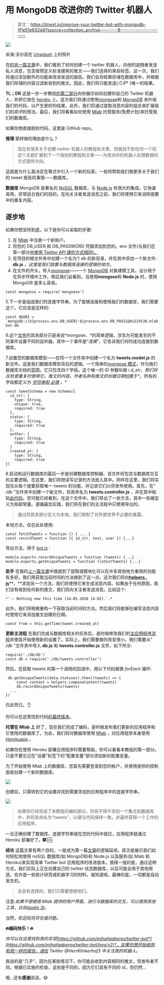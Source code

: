 # 用 MongoDB 改进你的 Twitter 机器人

> 原文：<https://itnext.io/improve-your-twitter-bot-with-mongodb-1f1e51e632d4?source=collection_archive---------8----------------------->

![](img/b56ee0e87209a6423fd6ec6fa65df9fa.png)

米海·沃尔高在 [Unsplash](https://unsplash.com/?utm_source=unsplash&utm_medium=referral&utm_content=creditCopyText) 上的照片

在[的另一篇文章](https://medium.com/@mihailgaberov/creating-a-twitter-bot-in-5am-2a42a9920e67)中，我们看到了如何创建一个 twitter 机器人，向他的追随者发送私人消息，包含按预定义标准搜索的推文——我们选择的某些标签。这一次，我们将通过添加额外的功能来改进发送的报告。我们会将结果存储在数据库中，并根据我们存储的内容过滤新收到的推文。因此，我们将只能发送(*几乎** )唯一的结果。

**TL；DR** 这是一步一步教程[的第二部分](https://medium.com/@mihailgaberov/creating-a-twitter-bot-in-5am-2a42a9920e67)向你展示如何创建你自己的 Twitter 机器人，并把它放在 [heroku](http://herokuapp.com) 上。这次我们将通过使用[mongose](https://www.npmjs.com/package/mongoose)和 [MongoDB](https://www.mongodb.com) 来升级我们的代码，以产生更好的结果。此外，我们将通过提取消息内容的组合来扩展我们的*助手*的用法。最后，我们将看看如何使用 [Mlab](https://mlab.com/) 托管服务(免费计划)来托管我们的数据库。

如果你想直接跳到代码，这里是 GitHub repo。

**推理** 那样做的理由是什么？

> 现在有很多关于创建 twitter 机器人的教程和文章，但我找不到任何一个将这个主题扩展到下一个级别的教程和文章——为改进你的机器人处理数据的方式提供方向。

这就是为什么我决定在等式中引入一个新的玩家。一些将帮助我们做更多关于我们的 tweet 报告的事情——数据库。

**数据库** MongoDB 是著名的 [NoSQL](https://en.wikipedia.org/wiki/NoSQL) 数据库，与 [Node.js](https://nodejs.org/en/) 有很大的集成。它快速易用，非常适合我们的目的。在向关注者发送消息之前，我们将使用它来消除提要中的重复内容。

## 逐步地

如果你想坚持到底，以下是你可以采取的步骤:

1.  在 [Mlab](https://mlab.com/signup/) 中注册一个新账户。
2.  将您的 DB_USER 和 DB_PASSWORD 凭据添加到您的。env 文件(与我们在第一部分[中使用 Twitter API 键的方式相同)。](https://medium.com/@mihailgaberov/creating-a-twitter-bot-in-5am-2a42a9920e67)
3.  在项目的根文件夹中创建一个名为“/ *db* 的新目录，并在其中添加一个新文件: **db.js** *。这里是我们放置与数据库连接的逻辑的地方。*
4.  在文件的开头，导入[mongose](http://mongoosejs.com/)——一个 [MongoDB](https://www.mongodb.org/) 对象建模工具，设计用于在异步环境中工作。稍后我们会看到，当使用**mongose**和 **Node.js** 时，使用 MongoDB 是多么容易。

```
const mongoose = require('mongoose')
```

5.下一步是组成我们的连接字符串。为了能够连接和使用我们的数据库，我们需要这个。它应该是这样的:

```
const dbURI = `mongodb://${process.env.DB_USER}:${process.env.DB_PASS}@ds219130.mlab.com:19130/twitter-bot-db`
```

6.这个[文件](https://github.com/mihailgaberov/twitter-bot/blob/v2/db/db.js)的其余部分只是来自*mongose、*的简单逻辑，涉及为可能发生的不同事件设置不同的监听器。其中一个事件是“*连接*”，它告诉我们何时成功连接到数据库。

7.设置您的数据库模型——在同一个文件夹中创建一个名为 **tweets.model.js** 的新文件。这是我们数据库模型背后的逻辑。一个简单的[mongose 模式](http://mongoosejs.com/docs/guide.html)，作为我们数据库文档的蓝图。它只包含四个字段。这个唯一的 ID 参数叫做 i *d_str。*我们将在检查重复时使用它。推文的内容，作者名称*和推文的创建日期*创建于*。所有的字段都定义为 [*字符串和* *必填*](http://mongoosejs.com/docs/schematypes.html) *。**

```
const tweetSchema = new Schema({ 
  id_str: { 
    type: String, 
    unique: true,
    required: true 
  }, 
  status: { 
    type: String, 
    required: true 
  }, 
  author: {
    type: String,
    required: true 
  }
  created_at: {
    type: String,
    required: true
})
```

8.启动和运行数据库的最后一步是创建数据库控制器。该文件将包含与数据库交互的主要逻辑。在这里，我们将把读写记录的方法放入其中。同样在这里，我们将实现仅从每个提要获取唯一 tweets 的功能，并记录它们以供发布使用。首先，在“ */db* ”文件夹中创建一个新文件，将其命名为 **tweets.controller.js** ，并在其中粘贴[此代码](https://github.com/mihailgaberov/twitter-bot/blob/v2/db/tweets.controller.js)。您可能已经看到，在这个文件中，我们导出了一些方法，其中一些被定义为局部常量。遵循最佳实践，我们将在我们的主流程中只使用导出的。

> 通过将其余部分定义为本地，我们限制了对外部世界不必要的暴露。

本地方法，仅在此处使用:

```
const fetchTweets = function () { ... }
const recordTweet = function ({ id_str, text, user }) {...}
```

导出方法，用于 [*bot.js*](https://github.com/mihailgaberov/twitter-bot/blob/v2/bot.js) :

```
module.exports.recordUniqueTweets = function (tweets) {...} module.exports.getUniqueTweets = function (latestTweets) {...}
```

**助手** 在我的[上一篇文章](https://medium.com/@mihailgaberov/creating-a-twitter-bot-in-5am-2a42a9920e67)中我提到了提取或模块化可以在许多其他地方重用的功能有多好。我们用获取当前时间的方法做到了这一点。这次我们将向[**helpers . js**](https://github.com/mihailgaberov/twitter-bot/blob/v2/helpers.js)**，**添加另一个方法，我们将使用它来生成消息内容。如果由于任何原因，我们没有收到任何新的推文，我们将向关注者发送消息。比如这个:

```
*`-— Nothing new this time (14.05.2018 14.02).`.*
```

此外，我们将稍微重构一下获取当前时间的方法。然后我们将能够在编写消息内容时使用它来添加推文创建的日期。

```
const from = this.getTime(tweet.created_at)
```

**更新主流程** 在我们完成与数据库相关的任务后，是时候修改我们的[主应用程序流程](https://github.com/mihailgaberov/twitter-bot/blob/v2/bot.js)并使其开始使用新的设置了。实际上，我们需要做的改变很小。我们需要从" */db* "文件夹中导入 **db.js** 和 **tweets.controller.js** 文件，如下所示:

```
require('./db/db')
const db = require('./db/tweets.controller')
```

然后，在获取 tweets 的第一个调用的回调中，用以下代码替换 *forEach* 循环:

```
 db.getUniqueTweets(data.statuses).then((tweets) => {        
     const content = helpers.composeContent(tweets)
     db.recordUniqueTweets(tweets)
  ...
})
```

仅此而已。👌

你可以在这里找到代码[的最终版本](https://github.com/mihailgaberov/twitter-bot/blob/v2/bot.js)。

**托管在 Mlab 上** 好了，现在我们完成了编码，是时候发布我们更新的应用程序和它使用的数据库了。为此，我们将对数据库使用 [Mlab](https://mlab.com/welcome/) ，对应用程序本身使用 [Herokuapp](http://herokuapp.com/home) 。

如果你在使用 Heroku 部署应用程序时需要帮助，你可以看看本教程的第一部分。只是不要忘记在“设置”标签下的“配置变量”部分添加新的配置变量。

为了开始使用 Mlab 上的数据库，您首先需要登录到您的帐户，并使用提供的控制面板创建一个新的数据库。

![](img/b45159e4ec3da95383b12836da867939.png)

创建后，只需转到它的设置并找到需要添加到应用程序中的连接字符串。

![](img/22938be071033a2920107a90c0e48216.png)

> 如果你已经完成了本教程的编码部分，你将不得不添加一个集合到数据库中，并将其命名为“tweets”，以便与代码保持一致，并最终获得一个工作的应用程序。

一旦正确创建了数据库，连接字符串就在您的代码中就位，应用程序就通过 Heroku 部署好了。🎆 🆒

**结论** 这篇文章有两个目的。一是成为第一篇[文章](https://medium.com/@mihailgaberov/creating-a-twitter-bot-in-5am-2a42a9920e67)的逻辑延续。其次是展示我们如何轻松地使用 noSQL 数据库(如 MongoDB)和 Node.js 以及服务(如 Mlab 和 Heroku)来实现简单 Twitter bot 应用程序的改进版本。值得一提的是，通过这种方式，我们实际上正在创建自己的 twitter 状态数据库，以后可能会用于其他用途。也许是一些统计研究或机器学习的材料，谁知道呢。最棒的是，一切都是自动发生的。

> 总会有选择的。我们只需要想想他们。

注意:*如果不想使用 Mlab 提供的用户界面，进行与数据库的交互，可以使用其他工具，比如*[*studio 3t*](https://studio3t.com)*。*

当然，欢迎任何评论或问题。

**🔥编码快乐！🔥**

*你可以在这里找到我的实现*[*https://github.com/mihailgaberov/twitter-bot*](https://github.com/mihailgaberov/twitter-bot/tree/v2)*。如果你想开始收到和我一样的报告，请在 Twitter @HerrKlinkerhof3 中关注我的机器人。*

我说的是“几乎”，因为在某些情况下，你可能会收到内容相同的推文，但发布者不同。根据已实施的检查，这些是不同的，因为它们具有不同的 id，但仍然…

哦…还有**感谢**阅读。😅